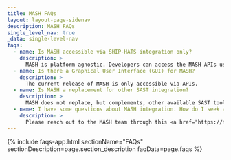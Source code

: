 ```yaml
---
title: MASH FAQs
layout: layout-page-sidenav
description: MASH FAQs
single_level_nav: true
_data: single-level-nav
faqs:
  - name: Is MASH accessible via SHIP-HATS integration only?
    description: >
      MASH is platform agnostic. Developers can access the MASH APIs using <a href="https://www.developer.tech.gov.sg/products/categories/cybersecurity/seed" target="_blank">SEED</a>-enabled devices.
  - name: Is there a Graphical User Interface (GUI) for MASH?
    description: >
      The current release of MASH is only accessible via APIs.
  - name: Is MASH a replacement for other SAST integration?
    description: >
      MASH does not replace, but complements, other available SAST tools. MASH takes an “outside-in” approach by analysing mobile application packages, which differs from common SAST tools that focus on source code scanning.
  - name: I have some questions about MASH integration. How do I seek assistance?
    description: >
      Please reach out to the MASH team through this <a href="https://form.gov.sg/62280856ba91100012050933" target="_blank">form</a>.
---
```


{% include faqs-app.html sectionName="FAQs" sectionDescription=page.section_description faqData=page.faqs %}
